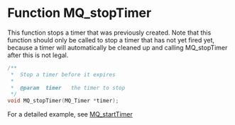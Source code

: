 # Function MQ_stopTimer

This function stops a timer that was previously created. Note that this function should only be called to stop a timer that has not yet fired yet, because a timer will automatically be cleaned up and calling MQ_stopTimer after this is not legal.

```c
/**
 *  Stop a timer before it expires
 *
 *  @param  timer   the timer to stop
 */
void MQ_stopTimer(MQ_Timer *timer);

```

For a detailed example, see [MQ_startTimer](mq_timerstart)
